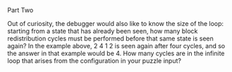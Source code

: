 Part Two  

Out of curiosity, the debugger would also like to know the size of the loop: starting from a state that has already been seen, how many block redistribution cycles must be performed before that same state is seen again? In the example above, 2 4 1 2 is seen again after four cycles, and so the answer in that example would be 4. How many cycles are in the infinite loop that arises from the configuration in your puzzle input?

